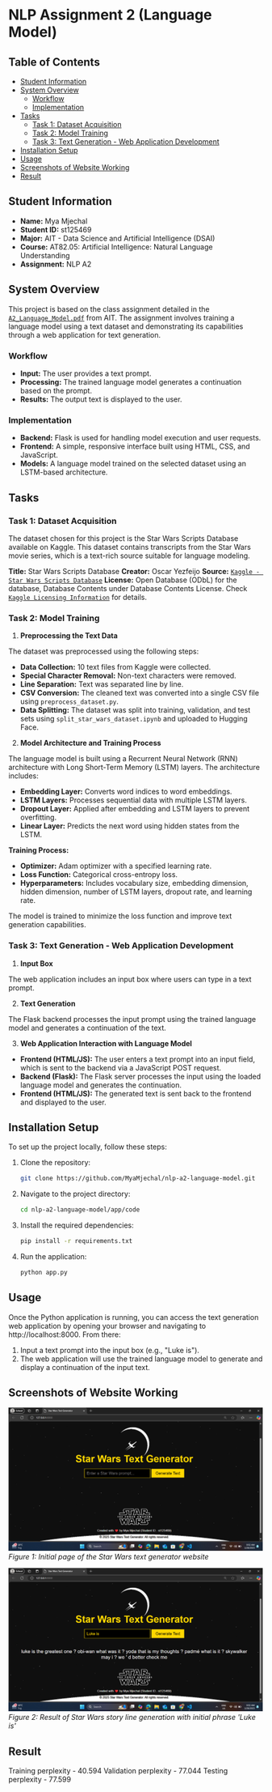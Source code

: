 # NLP Assignment 2 (Language Model)
## Table of Contents
- [Student Information](#student-information)
- [System Overview](#system-overview)
    - [Workflow](#workflow)
    - [Implementation](#implementation)
- [Tasks](#tasks)
    - [Task 1: Dataset Acquisition](#task-1-dataset-acquisition)
    - [Task 2: Model Training](#task-2-model-training)
    - [Task 3: Text Generation - Web Application Development](#task-3-text-generation---web-application-development)
- [Installation Setup](#installation-setup)
- [Usage](#usage)
- [Screenshots of Website Working](#screenshots-of-website-working)
- [Result](#result)

## Student Information
- **Name:** Mya Mjechal
- **Student ID:** st125469
- **Major:** AIT - Data Science and Artificial Intelligence (DSAI)
- **Course:** AT82.05: Artificial Intelligence: Natural Language Understanding
- **Assignment:** NLP A2

## System Overview
This project is based on the class assignment detailed in the [`A2_Language_Model.pdf`](https://github.com/MyaMjechal/nlp-a2-language-model/blob/main/A2_Language_Model.pdf) from AIT. The assignment involves training a language model using a text dataset and demonstrating its capabilities through a web application for text generation.

### Workflow
- **Input:** The user provides a text prompt.
- **Processing:** The trained language model generates a continuation based on the prompt.
- **Results:** The output text is displayed to the user.

### Implementation
- **Backend:** Flask is used for handling model execution and user requests.
- **Frontend:** A simple, responsive interface built using HTML, CSS, and JavaScript.
- **Models:** A language model trained on the selected dataset using an LSTM-based architecture.

## Tasks
### Task 1: Dataset Acquisition
The dataset chosen for this project is the Star Wars Scripts Database available on Kaggle. This dataset contains transcripts from the Star Wars movie series, which is a text-rich source suitable for language modeling.

**Title:** Star Wars Scripts Database
**Creator:** Oscar Yezfeijo
**Source:** [`Kaggle - Star Wars Scripts Database`](https://www.kaggle.com/datasets/oscaryezfeijo/star-wars-scripts-database)
**License:** Open Database (ODbL) for the database, Database Contents under Database Contents License. Check [`Kaggle Licensing Information`](https://opendatacommons.org/licenses/dbcl/1-0/) for details.

### Task 2: Model Training

1. **Preprocessing the Text Data**

The dataset was preprocessed using the following steps:
- **Data Collection:** 10 text files from Kaggle were collected.
- **Special Character Removal:** Non-text characters were removed.
- **Line Separation:** Text was separated line by line.
- **CSV Conversion:** The cleaned text was converted into a single CSV file using `preprocess_dataset.py`.
- **Data Splitting:** The dataset was split into training, validation, and test sets using `split_star_wars_dataset.ipynb` and uploaded to Hugging Face.

2. **Model Architecture and Training Process**

The language model is built using a Recurrent Neural Network (RNN) architecture with Long Short-Term Memory (LSTM) layers. The architecture includes:

- **Embedding Layer:** Converts word indices to word embeddings.
- **LSTM Layers:** Processes sequential data with multiple LSTM layers.
- **Dropout Layer:** Applied after embedding and LSTM layers to prevent overfitting.
- **Linear Layer:** Predicts the next word using hidden states from the LSTM.

**Training Process:**

- **Optimizer:** Adam optimizer with a specified learning rate.
- **Loss Function:** Categorical cross-entropy loss.
- **Hyperparameters:** Includes vocabulary size, embedding dimension, hidden dimension, number of LSTM layers, dropout rate, and learning rate.

The model is trained to minimize the loss function and improve text generation capabilities.

### Task 3: Text Generation - Web Application Development

1. **Input Box**

The web application includes an input box where users can type in a text prompt.

2. **Text Generation**

The Flask backend processes the input prompt using the trained language model and generates a continuation of the text.

3. **Web Application Interaction with Language Model**

- **Frontend (HTML/JS):** The user enters a text prompt into an input field, which is sent to the backend via a JavaScript POST request.
- **Backend (Flask):** The Flask server processes the input using the loaded language model and generates the continuation.
- **Frontend (HTML/JS):** The generated text is sent back to the frontend and displayed to the user.

## Installation Setup
To set up the project locally, follow these steps:
1. Clone the repository:
    ```bash
    git clone https://github.com/MyaMjechal/nlp-a2-language-model.git
    ```
2. Navigate to the project directory:
    ```bash
    cd nlp-a2-language-model/app/code
    ```
3. Install the required dependencies:
    ```bash
    pip install -r requirements.txt
    ```
4. Run the application:
    ```bash
    python app.py
    ```

## Usage
Once the Python application is running, you can access the text generation web application by opening your browser and navigating to http://localhost:8000. From there:
1. Input a text prompt into the input box (e.g., "Luke is").
2. The web application will use the trained language model to generate and display a continuation of the input text.

## Screenshots of Website Working
![Website Screenshot 1](images/star-wars-3.png)
_Figure 1: Initial page of the Star Wars text generator website_

![Website Screenshot 2](images/star-wars-4.png)
_Figure 2: Result of Star Wars story line generation with initial phrase 'Luke is'_

## Result
Training perplexity - 40.594
Validation perplexity - 77.044
Testing perplexity - 77.599
